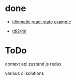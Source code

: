 # done

- [idiomatic react state example](./vanilla-state/)

- [tdi2/rsi](./tdi2/)

# ToDo

context api
zustand js 
redux

various di solutions
